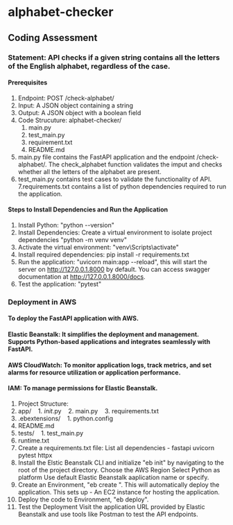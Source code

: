 # alphabet-checker
## Coding Assessment
### Statement: API checks if a given string contains all the letters of the English alphabet, regardless of the case.
#### Prerequisites
1. Endpoint: POST /check-alphabet/
2. Input: A JSON object containing a string
3. Output: A JSON object with a boolean field 
4. Code Strucuture:
alphabet-checker/
   1. main.py
   2. test_main.py
   3. requirement.txt
   4. README.md
5. main.py file contains the FastAPI application and the endpoint /check-alphabet/. The check_alphabet function validates the imput and checks whether all the letters of the alphabet are present. 
6. test_main.py contains test cases to validate the functionality of API. 
7.requirements.txt contains a list of python dependencies required to run the application.
 
#### Steps to Install Dependencies and Run the Application
1. Install Python: "python --version"
2. Install Dependencies: Create a virtual environment to isolate project dependencies "python -m venv venv"
3. Activate the virtual environment: "venv\Scripts\activate"
4. Install required dependencies: pip install -r requirements.txt
5. Run the application: "uvicorn main:app --reload", this will start the server on http://127.0.0.1.8000 by default. You can access swagger documentation at http://127.0.0.1.8000/docs.
6. Test the application: "pytest"
 
### Deployment in AWS
#### To deploy the FastAPI application with AWS.
#### Elastic Beanstalk: It simplifies the deployment and management. Supports Python-based applications and integrates seamlessly with FastAPI.
#### AWS CloudWatch: To monitor application logs, track metrics, and set alarms for resource utilization or application performance.
#### IAM: To manage permissions for Elastic Beanstalk. 
1. Project Structure:
1. app/
   1. _init_.py
   2. main.py
   3. requirements.txt
2. .ebextensions/
   1. python.config
3. README.md
4. tests/
   1. test_main.py
5. runtime.txt
2. Create a requirements.txt file:
List all dependencies -
fastapi
uvicorn
pytest
httpx
3. Install the Elstic Beanstalk CLI and initialize "eb init" by navigating to the root of the project directory.
Choose the AWS Region
Select Python as platform
Use default Elastic Beanstalk aaplication name or specify.
4. Create an Environment, "eb create <environment-name>". This will automatically deploy the application.
This sets up -
An EC2 instance for hosting the application.
5. Deploy the code to Environment, "eb deploy". 
6. Test the Deployment
Visit the application URL provided by Elastic Beanstalk and use tools like Postman to test the API endpoints.
